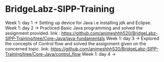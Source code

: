 # BridgeLabz-SIPP-Training

Week 1: day 1 -> Setting up device for Java i.e installing jdk and Eclipse.
Week 1: day 2 -> Practiced Basic Java programming and solved the assignment provided. link : https://github.com/animeshhh520/BridgeLabz-SIPP-Training/tree/Core-Java/java-fundamentals 
Week 1: day 3 -> Explored the concepts of Control flow and solved the assignment given on the concerned topic. link: https://github.com/animeshhh520/BridgeLabz-SIPP-Training/tree/Core-Java/control_flow
Week 1: day 4 -> 
